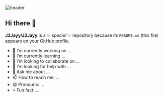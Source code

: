 

![header](https://capsule-render.vercel.app/api?type=waving&color=auto&height=150&section=header&fontSize=30&text=Hi,%20I'm%20JangWooJin,%20a%20passionate%20Backend%20Developer&fontAlignY=30)
## Hi there 👋
**J2Jayy/J2Jayy** is a ✨ _special_ ✨ repository because its `README.md` (this file) appears on your GitHub profile.



- 🔭 I’m currently working on ...
- 🌱 I’m currently learning ...
- 👯 I’m looking to collaborate on ...
- 🤔 I’m looking for help with ...
- 💬 Ask me about ...
- 📫 How to reach me: ...
- 😄 Pronouns: ...
- ⚡ Fun fact: ...

